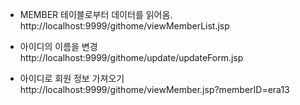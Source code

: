 
- MEMBER 테이블로부터 데이터를 읽어옴.
http://localhost:9999/githome/viewMemberList.jsp

- 아이디의 이름을 변경
http://localhost:9999/githome/update/updateForm.jsp

- 아이디로 회원 정보 가져오기
http://localhost:9999/githome/viewMember.jsp?memberID=era13

